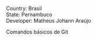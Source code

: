 Country: Brasil<br>
State: Pernambuco<br>
Developer: Matheus Johann Araújo<br>

Comandos básicos de Git
